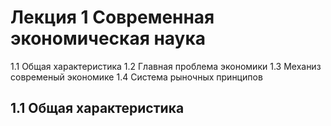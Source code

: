 # Лекция 1 Современная экономическая наука

1.1 Общая характеристика
1.2 Главная проблема экономики
1.3 Механиз современый экономике
1.4 Система рыночных принципов

## 1.1 Общая характеристика
